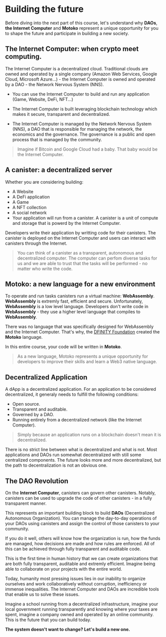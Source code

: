 # Building the future

Before diving into the next part of this course, let's understand why **DAOs**, **the Internet Computer** and **Motoko** represent a unique opportunity for you to shape the future and participate in building a new society.

## The Internet Computer: when crypto meet computing.

The Internet Computer is a decentralized cloud. Traditional clouds are owned and operated by a single company (Amazon Web Services, Google Cloud, Microsoft Azure...) - the Internet Computer is owned and operated by a DAO - the Network Nervous System (NNS).

- You can use the Internet Computer to build and run any application (Game, Website, DeFi, NFT...)

- The Internet Computer is built leveraging blockchain technology which makes it secure, transparent and decentralized.

- The Internet Computer is managed by the Network Nervous System (NNS), a DAO that is responsible for managing the network, the economics and the governance. The governance is a public and open process that is managed by the community.

> Imagine if Bitcoin and Google Cloud had a baby. That baby would be the Internet Computer.

## A canister: a decentralized server 
Whether you are considering building:

- A Website
- A DeFi application
- A Game
- A NFT collection
- A social network
- Your application will run from a canister. A canister is a unit of compute and storage that is powerd by the Internet Computer.

Developers write their application by writting code for their canisters. The canister is deployed on the Internet Computer and users can interact with canisters through the Internet.

> You can think of a canister as a transparent, autonomous and decentralized computer. The computer can perfom diverse tasks for us and we are able to trust that the tasks will be performed - no matter who write the code.

## Motoko: a new language for a new environment
To operate and run tasks canisters run a virtual machine: **WebAssembly**. **WebAssembly** is extremly fast, efficient and secure. Unfortunately, **WebAssembly** is a low level language. Developers don't write code in **WebAssembly** - they use a higher level language that compiles to **WebAssembly**.

There was no language that was specifically designed for WebAssembly and the Internet Computer. That's why, the [DFINITY Foundation](https://dfinity.org/) created the **Motoko** language.

In this entire course, your code will be written in **Motoko**.

> As a new language, Motoko represents a unique opportunity for developers to improve their skills and learn a Web3 native language.

## Decentralized Application
A dApp is a decentralized application.
For an application to be considered decentralized, it generaly needs to fulfill the following conditions:

- Open source.
- Transparent and auditable.
- Governed by a DAO.
- Running entirely from a decentralized network (like the Internet Computer).

> Simply because an application runs on a blockchain doesn't mean it is decentralized.

There is no strict line between what is decentralized and what is not. Most applications and DAOs run somewhat decentralized with still some centralized components. The future looks more and more decentralized, but the path to decentralization is not an obvious one.

## The DAO Revolution
On the **Internet Computer**, canisters can govern other canisters. Notably, canisters can be used to upgrade the code of other canisters - in a fully transparent manner.

This represents an important building block to build **DAOs** (Decentralized Autonomous Organization). You can manage the day-to-day operations of your DAOs using canisters and assign the control of those canisters to your community.

If you do it well, others will know how the organization is run, how the funds are managed, how decisions are made and how rules are enforced. All of this can be achieved through fully transparent and auditable code.

This is the first time in human history that we can create organizations that are both fully transparent, auditable and extremly efficient. Imagine being able to collaborate on your projects with the entire world.

Today, humanity most pressing issues lies in our inability to organize ourselves and work collaboratively without corruption, inefficiency or immense inequalities. The Internet Computer and DAOs are incredible tools that enable us to solve these issues.

Imagine a school running from a decentralized infrastructure, imagine your local government running transparently and knowing where your taxes are spent, imagine a company owned and operated by an online community. This is the future that you can build today.

**The system doesn't want to change? Let's build a new one.**